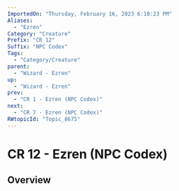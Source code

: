 ```yaml
---
ImportedOn: "Thursday, February 16, 2023 6:10:23 PM"
Aliases:
  - "Ezren"
Category: "Creature"
Prefix: "CR 12"
Suffix: "NPC Codex"
Tags:
  - "Category/Creature"
parent:
  - "Wizard - Ezren"
up:
  - "Wizard - Ezren"
prev:
  - "CR 1 - Ezren (NPC Codex)"
next:
  - "CR 7 - Ezren (NPC Codex)"
RWtopicId: "Topic_8675"
---
```

# CR 12 - Ezren (NPC Codex)
## Overview
